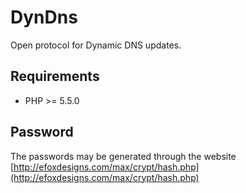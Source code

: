 ﻿# DynDns

Open protocol for Dynamic DNS updates.

## Requirements

* PHP >= 5.5.0

## Password

The passwords may be generated through the website [http://efoxdesigns.com/max/crypt/hash.php](http://efoxdesigns.com/max/crypt/hash.php)
